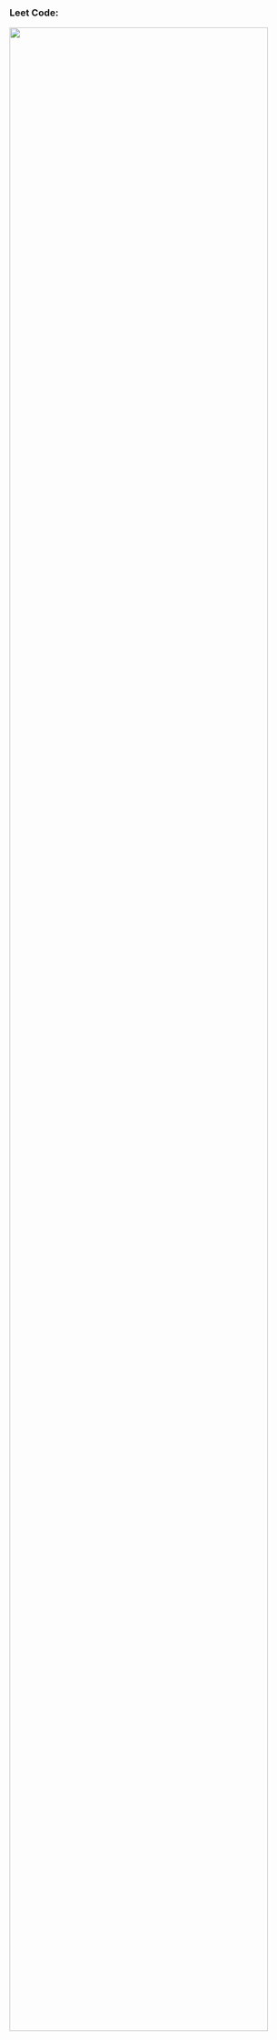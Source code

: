 ### Leet Code:
  [<img  width="95%" high src="https://leetcode-stats-six.vercel.app/api?username=yaroshenkonikita&theme=dark">](https://leetcode.com/yaroshenkonikita/)
